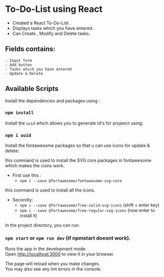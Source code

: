 # To-Do-List using React

- Created a React To-Do-List .
- Displays tasks which you have entered.
- Can Create , Modify and Delete tasks. 

## Fields contains: 
    - Input form 
    - Add button
    - Tasks which you have entered
    - Update & Delete

## Available Scripts

Install the dependencies and packages using :

### `npm install`

Install the `uuid` which allows you to generate Id's for projeect using:

### `npm i uuid`

Install the fontawesome packages so that u can use icons for update & delete:

this command is used to install the SVG core packages in fontawesome which makes the cions work.
- First use this :
    - `npm i --save @fortawesome/fontawesome-svg-core`

this command is used to install all the icons. 
- Secondly:
     -  `npm i --save @fortawesome/free-solid-svg-icons`     (shift + enter key)
     - `npm i --save @fortawesome/free-regular-svg-icons`     (now enter to install it)


In the project directory, you can run:

### `npm start`  or  `npm run dev`    (if  npmstart doesnt work).

Runs the app in the development mode.\
Open [http://localhost:3000](http://localhost:3000) to view it in your browser.

The page will reload when you make changes.\
You may also see any lint errors in the console.

